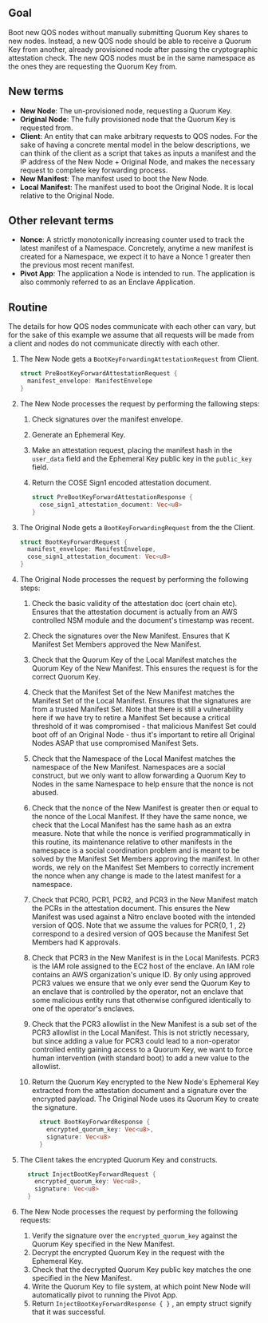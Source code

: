 ## Goal

Boot new QOS nodes without manually submitting Quorum Key shares to new nodes. Instead, a new QOS node should be able to receive a Quorum Key from another, already provisioned node after passing the cryptographic attestation check. The new QOS nodes must be in the same namespace as the ones they are requesting the Quorum Key from.

## New terms

* **New Node**: The un-provisioned node, requesting a Quorum Key.
* **Original Node**: The fully provisioned node that the Quorum Key is requested from.
* **Client**: An entity that can make arbitrary requests to QOS nodes. For the sake of having a concrete mental model in the below descriptions, we can think of the client as a script that takes as inputs a manifest and the IP address of the New Node + Original Node, and makes the necessary request to complete key forwarding process.
* **New Manifest**: The manifest used to boot the New Node.
* **Local Manifest**: The manifest used to boot the Original Node. It is local relative to the Original Node.

## Other relevant terms

* **Nonce**: A strictly monotonically increasing counter used to track the latest manifest of a Namespace. Concretely, anytime a new manifest is created for a Namespace, we expect it to have a Nonce 1 greater then the previous most recent manifest.
* **Pivot App**: The application a Node is intended to run. The application is also commonly referred to as an Enclave Application.

## Routine

The details for how QOS nodes communicate with each other can vary, but for the sake of this example we assume that all requests will be made from a client and nodes do not communicate directly with each other.

1) The New Node gets a `BootKeyForwardingAttestationRequest` from Client.

    ```rust
    struct PreBootKeyForwardAttestationRequest {
      manifest_envelope: ManifestEnvelope
    }
    ```

2) The New Node processes the request by performing the fallowing steps:
    1) Check signatures over the manifest envelope.
    1) Generate an Ephemeral Key.
    1) Make an attestation request, placing the manifest hash in the `user_data` field and the Ephemeral Key public key in the `public_key` field.
    1) Return the COSE Sign1 encoded attestation document.

        ```rust
        struct PreBootKeyForwardAttestationResponse {
          cose_sign1_attestation_document: Vec<u8>
        }
        ```

3) The Original Node gets a `BootKeyForwardingRequest` from the the Client.

    ```rust
    struct BootKeyForwardRequest {
      manifest_envelope: ManifestEnvelope,
      cose_sign1_attestation_document: Vec<u8>
    }
    ```

4) The Original Node processes the request by performing the following steps:
    1) Check the basic validity of the attestation doc (cert chain etc). Ensures that the attestation document is actually from an AWS controlled NSM module and the document's timestamp was recent.
    1) Check the signatures over the New Manifest. Ensures that K Manifest Set Members approved the New Manifest.
    1) Check that the Quorum Key of the Local Manifest matches the Quorum Key of the New Manifest. This ensures the request is for the correct Quorum Key.
    1) Check that the Manifest Set of the New Manifest matches the Manifest Set of the Local Manifest. Ensures that the signatures are from a trusted Manifest Set. Note that there is still a vulnerability here if we have try to retire a Manifest Set because a critical threshold of it was compromised - that malicious Manifest Set could boot off of an Original Node - thus it's important to retire all Original Nodes ASAP that use compromised Manifest Sets.
    1) Check that the Namespace of the Local Manifest matches the namespace of the New Manifest. Namespaces are a social construct, but we only want to allow forwarding a Quorum Key to Nodes in the same Namespace to help ensure that the nonce is not abused.
    1) Check that the nonce of the New Manifest is greater then or equal to the nonce of the Local Manifest. If they have the same nonce, we check that the Local Manifest has the same hash as an extra measure. Note that while the nonce is verified programmatically in this routine, its maintenance relative to other manifests in the namespace is a social coordination problem and is meant to be solved by the Manifest Set Members approving the manifest. In other words, we rely on the Manifest Set Members to correctly increment the nonce when any change is made to the latest manifest for a namespace.
    1) Check that PCR0, PCR1, PCR2, and PCR3 in the New Manifest match the PCRs in the attestation document. This ensures the New Manifest was used against a Nitro enclave booted with the intended version of QOS. Note that we assume the values for PCR{0, 1 , 2} correspond to a desired version of QOS because the Manifest Set Members had K approvals.
    1) Check that PCR3 in the New Manifest is in the Local Manifests. PCR3 is the IAM role assigned to the EC2 host of the enclave. An IAM role contains an AWS organization's unique ID. By only using approved PCR3 values we ensure that we only ever send the Quorum Key to an enclave that is controlled by the operator, not an enclave that some malicious entity runs that otherwise configured identically to one of the operator's enclaves.
    1) Check that the PCR3 allowlist in the New Manifest is a sub set of the PCR3 allowlist in the Local Manifest. This is not strictly necessary, but since adding a value for PCR3 could lead to a non-operator controlled entity gaining access to a Quorum Key, we want to force human intervention (with standard boot) to add a new value to the allowlist.
    1) Return the Quorum Key encrypted to the New Node's Ephemeral Key extracted from the attestation document and a signature over the encrypted payload. The Original Node uses its Quorum Key to create the signature.

        ```rust
          struct BootKeyForwardResponse {
            encrypted_quorum_key: Vec<u8>,
            signature: Vec<u8>
          }
        ```

5) The Client takes the encrypted Quorum Key and constructs.

    ```rust
      struct InjectBootKeyForwardRequest {
        encrypted_quorum_key: Vec<u8>,
        signature: Vec<u8>
      }
    ```

6) The New Node processes the request by performing the following requests:
    1) Verify the signature over the `encrypted_quorum_key` against the Quorum Key specified in the New Manifest.
    1) Decrypt the encrypted Quorum Key in the request with the Ephemeral Key.
    1) Check that the decrypted Quorum Key public key matches the one specified in the New Manifest.
    1) Write the Quorum Key to file system, at which point New Node will automatically pivot to running the Pivot App.
    1) Return `InjectBootKeyForwardResponse { }` , an empty struct signify that it was successful.
